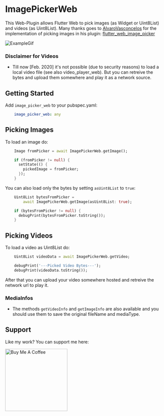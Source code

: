 # ImagePickerWeb

This Web-Plugin allows Flutter Web to pick images (as Widget or Uint8List) and videos (as Uint8List). Many thanks goes to [AlvaroVasconcelos](https://github.com/AlvaroVasconcelos) for the implementation of picking images in his plugin: [flutter_web_image_picker](https://github.com/AlvaroVasconcelos/flutter_web_image_picker) 

![ExampleGif](https://github.com/Ahmadre/image_picker_web/blob/master/assets/exampleupload.gif)

### Disclaimer for Videos
* Till now [Feb. 2020] it's not possible (due to security reasons) to load a local video file (see also video_player_web). But you can retreive the bytes and upload them somewhere and play it as a network source.

## Getting Started

Add ```image_picker_web``` to your pubspec.yaml:

```yaml
    image_picker_web: any
```

## Picking Images

To load an image do:

```dart
    Image fromPicker = await ImagePickerWeb.getImage();

    if (fromPicker != null) {
      setState(() {
        pickedImage = fromPicker;
      });
    }
```

You can also load only the bytes by setting ```asUint8List``` to ```true```:

```dart
    Uint8List bytesFromPicker =
        await ImagePickerWeb.getImage(asUint8List: true);

    if (bytesFromPicker != null) {
      debugPrint(bytesFromPicker.toString());
    }
```

## Picking Videos

To load a video as Uint8List do:

```dart
    Uint8List videoData = await ImagePickerWeb.getVideo;

    debugPrint('---Picked Video Bytes---');
    debugPrint(videoData.toString());
```

After that you can upload your video somewhere hosted and retreive the network url to play it. 

### MediaInfos

* The methods ```getVideoInfo``` and ```getImageInfo``` are also available and you should use them to save the original fileName and mediaType.

## Support
Like my work? You can support me here:

<a href="https://www.buymeacoffee.com/wyXvWnH" target="_blank"><img src="https://cdn.buymeacoffee.com/buttons/lato-green.png" alt="Buy Me A Coffee" width="200px"></a>